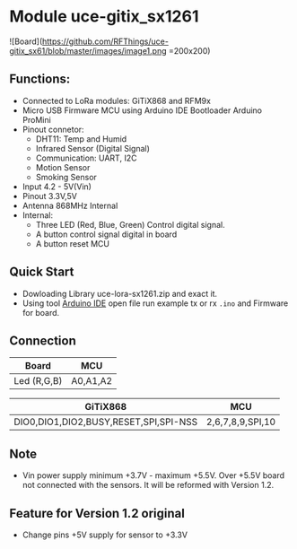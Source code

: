 # Module uce-gitix_sx1261
![Board](https://github.com/RFThings/uce-gitix_sx61/blob/master/images/image1.png =200x200)

## Functions:
   * Connected to LoRa modules: GiTiX868 and RFM9x
   * Micro USB Firmware MCU using Arduino IDE Bootloader Arduino ProMini
   * Pinout connetor:
      * DHT11: Temp and Humid
      * Infrared Sensor (Digital Signal)
      * Communication: UART, I2C
      * Motion Sensor
      * Smoking Sensor
   * Input 4.2 - 5V(Vin)
   * Pinout 3.3V,5V
   * Antenna 868MHz Internal
   * Internal:
      * Three LED (Red, Blue, Green) Control digital signal.
      * A button control signal digital in board
      * A button reset MCU

## Quick Start
  * Dowloading Library uce-lora-sx1261.zip  and exact it.
  * Using tool [Arduino IDE](https://www.arduino.cc/en/Main/Software) open file run example tx or rx `.ino` and Firmware for board.
## Connection
  | Board                                 | MCU              |
  |---------------------------------------|------------------|
  | Led (R,G,B)                           |  A0,A1,A2        |

  | GiTiX868                              | MCU              |
  |---------------------------------------|------------------|
  | DIO0,DIO1,DIO2,BUSY,RESET,SPI,SPI-NSS | 2,6,7,8,9,SPI,10 |
## Note
  * Vin power supply minimum +3.7V - maximum +5.5V. Over +5.5V board not connected with the sensors. It will be reformed with Version 1.2.

## Feature for Version 1.2 original
  * Change pins +5V supply for sensor to +3.3V
